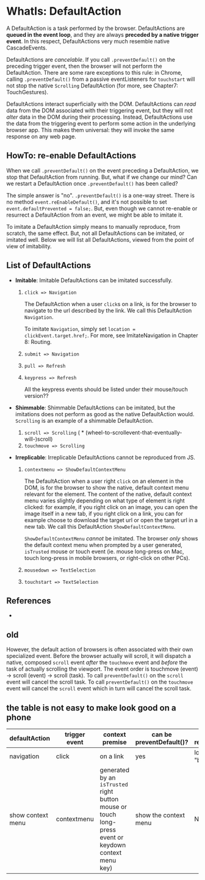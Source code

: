 # WhatIs: DefaultAction

A DefaultAction is a task performed by the browser. DefaultActions are **queued in the event loop**, and they are always **preceded by a native trigger event**. In this respect, DefaultActions very much resemble native CascadeEvents.

DefaultActions are *cancelable*. If you call `.preventDefault()` on the preceding trigger event, then the browser will not perform the DefaultAction. There are some rare exceptions to this rule: in Chrome, calling `.preventDefault()` from a passive eventListeners for `touchstart` will not stop the native `Scrolling` DefaultAction (for more, see Chapter7: TouchGestures).

DefaultActions interact superficially with the DOM. DefaultActions can *read* data from the DOM associated with their triggering event, but they will not *alter* data in the DOM during their processing. Instead, DefaultActions use the data from the triggering event to perform some action in the underlying browser app. This makes them universal: they will invoke the same response on any web page. 

## HowTo: re-enable DefaultActions

When we call `.preventDefault()` on the event preceding a DefaultAction, we stop that DefaultAction from running. But, what if we change our mind? Can we restart a DefaultAction once `.preventDefault()` has been called?

The simple answer is "no". `.preventDefault()` is a one-way street. There is no method `event.reEnableDefault()`, and it's not possible to set `event.defaultPrevented = false;`.  But, even though we cannot re-enable or resurrect a DefaultAction from an event, we might be able to imitate it.

To imitate a DefaultAction simply means to manually reproduce, from scratch, the same effect. But, not all DefaultActions can be imitated, or imitated well. Below we will list all DefaultActions, viewed from the point of view of imitability. 

## List of DefaultActions

* **Imitable**: Imitable DefaultActions can be imitated successfully.

   1. `click => Navigation`
      
      The DefaultAction when a user `click`s on a link, is for the browser to navigate to the url described by the link. We call this DefaultAction `Navigation`.
      
      To imitate `Navigation`, simply set `location = clickEvent.target.href;`. For more, see ImitateNavigation in Chapter 8: Routing.   

   2. `submit => Navigation`

   3. `pull => Refresh`

   3. `keypress => Refresh`
      
      All the keypress events should be listed under their mouse/touch version??


* **Shimmable**: Shimmable DefaultActions can be imitated, but the imitations does not perform as good as the native DefaultAction would. `Scrolling` is an example of a shimmable DefaultAction.

   1. `scroll => Scrolling`  ( * (wheel-to-scrollevent-that-eventually-will-)scroll)
   2. `touchmove => Scrolling`
   

* **Irreplicable**: Irreplicable DefaultActions cannot be reproduced from JS.

   1. `contextmenu => ShowDefaultContextMenu`
      
      The DefaultAction when a user right `click` on an element in the DOM, is for the browser to show the native, default context menu relevant for the element. The content of the native, default context menu varies slightly depending on what type of element is right clicked: for example, if you right click on an image, you can open the image itself in a new tab, if you right click on a link, you can for example choose to download the target url or open the target url in a new tab. We call this DefaultAction `ShowDefaultContextMenu`.
      
      `ShowDefaultContextMenu` *cannot* be imitated. The browser *only* shows the default context menu when prompted by a user generated, `isTrusted` mouse or touch event (ie. mouse long-press on Mac, touch long-press in mobile browsers, or right-click on other PCs).

   2. `mousedown => TextSelection`
   3. `touchstart => TextSelection`

## References

 * 

## old
  
However, the default action of browsers is often associated with their own specialized event. Before the browser actually will scroll, it will dispatch a native, composed `scroll` event *after* the `touchmove` event and *before* the task of actually scrolling the viewport. The event order is touchmove (event) -> scroll (event) -> scroll (task). To call `preventDefault()` on the `scroll` event will cancel the scroll task. To call `preventDefault()` on the `touchmove` event will cancel the `scroll` event which in turn will cancel the scroll task.
 
## the table is not easy to make look good on a phone

defaultAction | trigger event | context premise | can be preventDefault()? | JS reproduction 
---|---|---|---|---
 navigation | click | on a link | yes | location = "bbc.com"
 show context menu | contextmenu | generated by an `isTrusted` right button mouse or touch long-press event or keydown context menu key) | show the context menu | NO 
